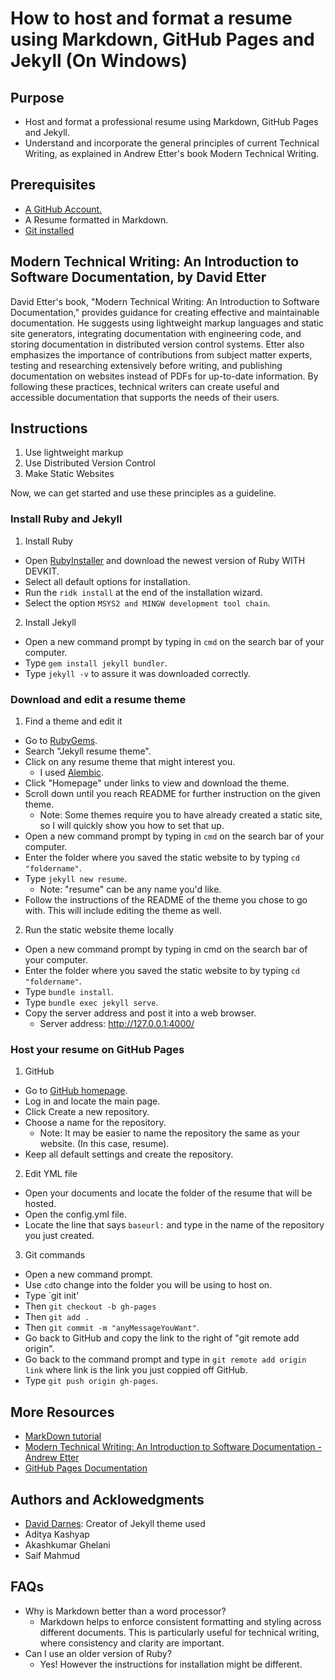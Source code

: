 # How to host and format a resume using Markdown, GitHub Pages and Jekyll (On Windows)

## Purpose

- Host and format a professional resume using Markdown, GitHub Pages and Jekyll.
- Understand and incorporate the general principles of current Technical Writing, as explained in Andrew Etter's book Modern Technical Writing.

## Prerequisites

- [A GitHub Account.](https://docs.github.com/en/get-started/signing-up-for-github/signing-up-for-a-new-github-account)
- A Resume formatted in Markdown.
- [Git installed](https://git-scm.com/downloads)

## Modern Technical Writing: An Introduction to Software Documentation, by David Etter
David Etter's book, "Modern Technical Writing: An Introduction to Software Documentation," provides guidance for creating effective and maintainable documentation. He suggests using lightweight markup languages and static site generators, integrating documentation with engineering code, and storing documentation in distributed version control systems. Etter also emphasizes the importance of contributions from subject matter experts, testing and researching extensively before writing, and publishing documentation on websites instead of PDFs for up-to-date information. By following these practices, technical writers can create useful and accessible documentation that supports the needs of their users.
## Instructions

1. Use lightweight markup
2. Use Distributed Version Control
3. Make Static Websites

Now, we can get started and use these principles as a guideline.

### Install Ruby and Jekyll

1. Install Ruby

- Open [RubyInstaller](https://rubyinstaller.org/downloads/) and download the newest version of Ruby WITH DEVKIT.
- Select all default options for installation.
- Run the `ridk install` at the end of the installation wizard.
- Select the option `MSYS2 and MINGW development tool chain`.

2. Install Jekyll

- Open a new command prompt by typing in `cmd` on the search bar of your computer.
- Type `gem install jekyll bundler`.
- Type `jekyll -v` to assure it was downloaded correctly.

### Download and edit a resume theme

1. Find a theme and edit it
- Go to [RubyGems](https://rubygems.org/).
- Search "Jekyll resume theme".
- Click on any resume theme that might interest you.
  - I used [Alembic](https://jekyllthemes.io/theme/alembic).
- Click "Homepage" under links to view and download the theme.
- Scroll down until you reach README for further instruction on the given theme.
  - Note: Some themes require you to have already created a static site, so I will quickly show you how to set that up.
- Open a new command prompt by typing in `cmd` on the search bar of your computer.
- Enter the folder where you saved the static website to by typing `cd "foldername"`.
- Type `jekyll new resume`.
  - Note: "resume" can be any name you'd like.
- Follow the instructions of the README of the theme you chose to go with. This will include editing the theme as well.

2. Run the static website theme locally
- Open a new command prompt by typing in cmd on the search bar of your computer.
- Enter the folder where you saved the static website to by typing `cd "foldername"`.
- Type `bundle install`.
- Type `bundle exec jekyll serve`.
- Copy the server address and post it into a web browser.
  - Server address: http://127.0.0.1:4000/


### Host your resume on GitHub Pages

1. GitHub
- Go to [GitHub homepage](https://github.com/).
- Log in and locate the main page.
- Click Create a new repository.
- Choose a name for the repository.
  - Note: It may be easier to name the repository the same as your website. (In this case, resume).
- Keep all default settings and create the repository.

2. Edit YML file
- Open your documents and locate the folder of the resume that will be hosted.
- Open the config.yml file.
- Locate the line that says `baseurl:` and type in the name of the repository you just created.

3. Git commands
- Open a new command prompt.
- Use `cd`to change into the folder you will be using to host on.
- Type `git init'
- Then `git checkout -b gh-pages`
- Then `git add .`
- Then `git commit -m "anyMessageYouWant"`.
- Go back to GitHub and copy the link to the right of "git remote add origin".
- Go back to the command prompt and type in `git remote add origin link` where link is the link you just coppied off GitHub.
- Type `git push origin gh-pages`.

## More Resources

- [MarkDown tutorial](https://www.markdowntutorial.com/)
- [Modern Technical Writing: An Introduction to Software Documentation - Andrew Etter](https://www.amazon.ca/Modern-Technical-Writing-Introduction-Documentation-ebook/dp/B01A2QL9SS)
- [GitHub Pages Documentation](https://docs.github.com/en/pages)

## Authors and Acklowedgments
- [David Darnes](https://github.com/daviddarnes): Creator of Jekyll theme used
- Aditya Kashyap 
- Akashkumar Ghelani 
- Saif Mahmud 

## FAQs
- Why is Markdown better than a word processor?
  - Markdown helps to enforce consistent formatting and styling across different documents. This is particularly useful for technical writing, where consistency and clarity are important.
- Can I use an older version of Ruby?
  - Yes! However the instructions for installation might be different. 
